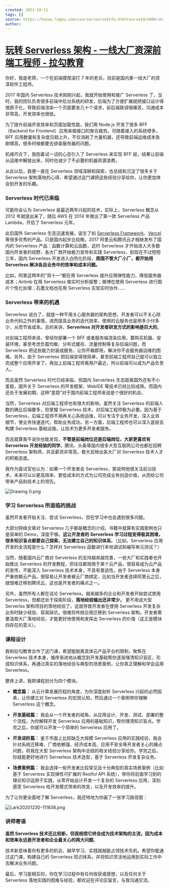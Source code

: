 ```yaml
---
created: 2021-10-11
tags: []
source: https://kaiwu.lagou.com/course/courseInfo.htm?courseId=589#/detail/pc?id=6028
author: 
---
```


# [玩转 Serverless 架构 - 一线大厂资深前端工程师 - 拉勾教育](https://kaiwu.lagou.com/course/courseInfo.htm?courseId=589#/detail/pc?id=6028)


你好，我是老蒋，一个在前端摸爬滚打 7 年的老兵，目前是国内某一线大厂的资深软件工程师。

2017 年国内 Serverless 技术刚刚兴起，我就开始使用和推广 Serverless 了，当时，我的团队负责很多前端中后台系统的研发，后端为了方便扩展就把接口设计得很原子化，导致前端渲染一个页面要发几十个请求，前后端联调很痛苦，沟通成本非常高，开发效率也很低。

为了提升前端开发效率和页面加载性能，我们用 Node.js 开发了很多 BFF（Backend for Frontend）应用来做接口的聚合裁剪。可随着接入的系统增多，BFF 应用数量和复杂度日趋上升，不仅消耗了大量机器，还导致前端运维成本急剧增高，很多时候都要去排查服务器的问题。

机缘巧合下，我抱着试一试的心态引入了 Serverless 来实现 BFF 层，结果让前端从运维中解放出来，同时也减少了不必要的机器资源浪费。

从此以后，我便一直在 Serverless 领域深耕和探索，也总结和沉淀了很多关于 Serverless 架构落地的心得，希望通过这门课把这些经验分享给你，让你更加体会到开发的乐趣。

### Serverless 时代已来临

可能你会认为 Serverless 是最近两年兴起的技术，实际上，Serverless 概念从 2012 年就提出来了，随后 AWS 在 2014 年推出了第一款 Serverless 产品 Lambda，开启了 Serverless 元年。

此后国外 Serverless 生态迅速发展，诞生了如 [Serverless Framework](http://serverless.com/)、[Vercel](https://vercel.com/) 等很多优秀的产品。只是国内起步比较晚，2017 阿里云和腾讯云才相继发布了国内的 Serverless 产品：函数计算和云函数，这时 Serverless 才开始进入大多数国内开发者的视野，各大厂商开始极力宣传和实践 Serverless，到现在不过短短三年，国内 Serverless 开发进入白热化阶段，**周围不管大厂小厂，都开始用 Serverless 解决各自业务中的效率和成本问题。**

比如，阿里这两年的“双十一”都在用 Serverless 提升应用弹性能力、降低服务器成本；Airbnb 在用 Serverless 做实时分析报警；微博在使用 Serverless 进行图片个性化处理；石墨文档也在用 Serverless 实现实时协作……

### Serverless 带来的机遇

Serverless 说白了，就是一种不用关心服务器的架构思想，开发者可以不关心除业务代码之外的事情，进而提高业务的迭代效率，使用的云服务也是用多少付多少，从而节省成本。总的来讲，**Serverless 对开发者研发方式的影响是巨大的**。

对前端工程师来说，曾经你部署一个 BFF 或者服务端渲染应用，要购买机器、安装环境，甚至考虑负载均衡、分布式缓存、流量控制等复杂后端问题，而 Serverless 把这些能力封装成服务，让你开箱即用，解决你不会服务器运维的困难。另外，由于 Serverless 把后端变得很简单，甚至前端工程师自己就可以独立完成整个应用开发了，再加上前端工程师离用户最近，所以前端可以成为产品负责人。

而且虽然 Serverless 时代已经来临，但国内 Serverless 生态距离国外还有不小差距，国外关于 Serverless 的开发框架、WebIDE 等技术已经比较成熟，而国内还处于发展初期，这种“差距”对于国内前端工程师来说是个很好的机会。

当然，Serverless 对后端工程师也有很大的影响，虽然关注 Serverless 的前端人数的确比后端要多，但掌握 Serverless 技术，对后端工程师极为必要。因为基于 Serverless，后端工程师不用再关心系统运维，可以专注于业务开发，深入业务细节，使业务快速迭代，帮助业务成功。另一方面，后端工程师也可以深入底层去构建 Serverless 基础设施，让技术为更多开发者服务。

而且就算我不说你也能发现，**不管是前端岗位还是后端岗位，大家更喜欢有 Serverless 开发经验的同学**。腾讯、头条等国内很多大型互联网公司也都在招聘 Serverless 架构师，并且薪资非常高，极大反映出各大厂对 Serverless 技术人才的积极态度。

我作为面试官也认为：如果一个开发者会 Serverless，那说明他很关注前沿技术，未来可以以更高效率、更低成本的方式为公司完成业务创造价值，从而给公司带来产品和技术上的领先。

![Drawing 0.png](https://s0.lgstatic.com/i/image/M00/8B/F0/Ciqc1F_i-PWAfISFAAPrRZz2hM0607.png)

### 学习 Serverless 所面临的挑战

虽然开发者开始关注、尝试 Serverless，但在学习中也会遇到很多问题。

大部分网络文章对 Serverless 几乎都是概念的介绍，书籍中就算有实践案例也只是简单的 Demo，深度不够。**这让开发者的 Serverless 学习过程变得极其困难，很多知识盲点都要自己探索，无法建立自己的知识体系**。（比如，Serverless 应用开发的全流程是什么？怎样对 Serverless 函数进行本地调试和编写单元测试？）

当然，随着国内云厂商对 Serverless 的支持越来越完善，一些大厂和实践者也开始推出 Serverless 的开发教程，但往往都局限于某个云产品，很容易成为云产品的宣传，不能深入 Serverless 技术本身，不具有普适性。由于 Serverless 本身严重依赖云产品，很容易让开发者被云厂商绑定，比如当开发者选择阿里云之后，就很难迁移到腾讯云，这也是开发者的痛点之一。

另外，虽然所有人都在谈论 Serverless，越来越多的企业和开发者开始尝试使用 Serverless，但都还处于探索阶段，**落地经验输出还非常少，** 更不用说大型 Serverlss 架构项目的落地经验了。这就导致开发者在使用 Serverless 开发复杂业务时缺少经验、容易踩坑，很难将传统应用迁移到 Serverless 架构，开发者需要汲取大厂落地经验，才能更好地使用和发挥出 Serverless 的价值（这正是模块四存在的意义）。

### 课程设计

我和拉勾教育合作了这门课，希望能脱离具体云产品平台的限制，聚焦在 Serverless 技术本身，循序渐进地从概念到开发基础帮你逐渐理清知识盲区，形成知识体系，再通过真实的落地经验与典型的场景案例，让你真正理解和学会运用 Serverless。

整体上讲，我把课程划分为四个模块。

-   **概念篇：** 从云计算发展历程的角度，为你深度剖析 Serverless 兴起的必然因素，让你建立对 Serverless 的宏观认知，然后通过一个案例带你理解 Serverless 这个概念。
    
-   **开发基础篇：** 我会从一个开发者的视角，从应用设计、开发、测试、部署的整个流程，为你解释开发 Serverless 应用的基础知识，帮你理清知识盲点。学完之后，你就可以开发一个简单的 Serverless 应用了。
    
-   **开发进阶篇：** 鉴于市面上比较缺乏大规模 Serverless 应用的实践经验，我会针对系统迁移难、厂商依赖强、经济成本高、应用不安全等开发者关心的痛点问题，将我在大型 Serverless 架构中总结的相关经验分享给你。学完之后，你就能更好地进行 Serverless 技术选型，基于 Serverless 开发复杂业务。
    
-   **场景案例篇：** 我会选择一些开发者比较常见且十分典型的真实场景案例（比如基于 Serverless 实现弹性可扩展的 Restful API 系统），带你将前面学习到的理论知识运用于实践，从零开始设计开发一个复杂的 Serverless 应用，深刻感受 Serverless 给开发模式带来的改变，以及开发效率的提升。
    

为了让你更全面地了解 Serverless，我还特地为你画了一张学习路径图：

![Lark20201230-111838.png](https://s0.lgstatic.com/i/image/M00/8C/5B/Ciqc1F_r8Z6APJcVAA2iRurEGFE180.png)

### 讲师寄语

**虽然 Serverless 技术还比较新，但我相信它终会成为技术架构的主流，因为成本和效率永远是开发者和企业最关心的两大问题**。

技术新意味着你有更多的机会，越早学习、实践就越能占领技术先机。希望你能通过这门课，构建自己的 Serverless 知识体系，并将知识灵活地运用到实际工作中去解决业务问题。

最后，学习是相互的，你在学习过程中有任何收获或感想，以及任何关于 Serverless 落地实践的困难与经验，都欢迎在评论区留言，与我沟通交流。
